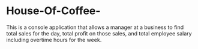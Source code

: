 # House-Of-Coffee-
This is a console application that allows a manager at a business to find total sales for the day, total profit on those sales, and total employee salary including overtime hours for the week.
